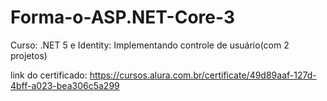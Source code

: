 # Forma-o-ASP.NET-Core-3

Curso: .NET 5 e Identity: Implementando controle de usuário(com 2 projetos)

link do certificado: https://cursos.alura.com.br/certificate/49d89aaf-127d-4bff-a023-bea306c5a299
